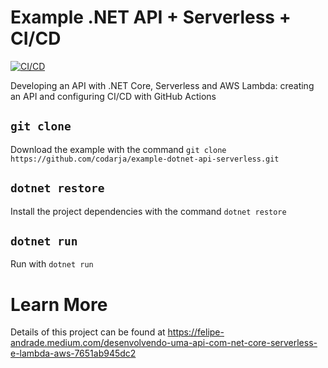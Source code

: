 # Example .NET API + Serverless + CI/CD
[![CI/CD](https://github.com/codarja/example-dotnet-api-serverless/actions/workflows/development.yml/badge.svg)](https://github.com/codarja/example-dotnet-api-serverless/actions/workflows/development.yml)

Developing an API with .NET Core, Serverless and AWS Lambda: creating an API and configuring CI/CD with GitHub Actions

## ``git clone``
Download the example with the command ``git clone https://github.com/codarja/example-dotnet-api-serverless.git``

## ``dotnet restore``
Install the project dependencies with the command ``dotnet restore``

## ``dotnet run``
Run with ``dotnet run``

# Learn More
Details of this project can be found at https://felipe-andrade.medium.com/desenvolvendo-uma-api-com-net-core-serverless-e-lambda-aws-7651ab945dc2
